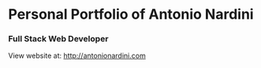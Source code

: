 # Personal Portfolio of Antonio Nardini
### Full Stack Web Developer

View website at: http://antonionardini.com
